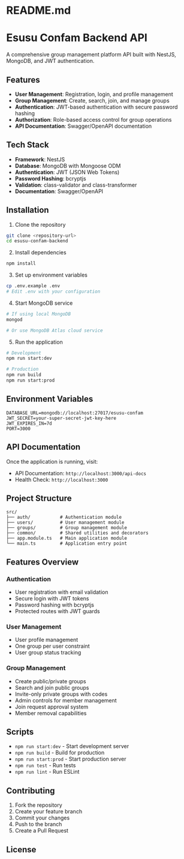 
# README.md
# Esusu Confam Backend API

A comprehensive group management platform API built with NestJS, MongoDB, and JWT authentication.

## Features

- **User Management**: Registration, login, and profile management
- **Group Management**: Create, search, join, and manage groups
- **Authentication**: JWT-based authentication with secure password hashing
- **Authorization**: Role-based access control for group operations
- **API Documentation**: Swagger/OpenAPI documentation

## Tech Stack

- **Framework**: NestJS
- **Database**: MongoDB with Mongoose ODM
- **Authentication**: JWT (JSON Web Tokens)
- **Password Hashing**: bcryptjs
- **Validation**: class-validator and class-transformer
- **Documentation**: Swagger/OpenAPI

## Installation

1. Clone the repository
```bash
git clone <repository-url>
cd esusu-confam-backend
```

2. Install dependencies
```bash
npm install
```

3. Set up environment variables
```bash
cp .env.example .env
# Edit .env with your configuration
```

4. Start MongoDB service
```bash
# If using local MongoDB
mongod

# Or use MongoDB Atlas cloud service
```

5. Run the application
```bash
# Development
npm run start:dev

# Production
npm run build
npm run start:prod
```

## Environment Variables

```env
DATABASE_URL=mongodb://localhost:27017/esusu-confam
JWT_SECRET=your-super-secret-jwt-key-here
JWT_EXPIRES_IN=7d
PORT=3000
```

## API Documentation

Once the application is running, visit:
- API Documentation: `http://localhost:3000/api-docs`
- Health Check: `http://localhost:3000`

## Project Structure

```
src/
├── auth/           # Authentication module
├── users/          # User management module
├── groups/         # Group management module
├── common/         # Shared utilities and decorators
├── app.module.ts   # Main application module
└── main.ts         # Application entry point
```

## Features Overview

### Authentication
- User registration with email validation
- Secure login with JWT tokens
- Password hashing with bcryptjs
- Protected routes with JWT guards

### User Management
- User profile management
- One group per user constraint
- User group status tracking

### Group Management
- Create public/private groups
- Search and join public groups
- Invite-only private groups with codes
- Admin controls for member management
- Join request approval system
- Member removal capabilities

## Scripts

- `npm run start:dev` - Start development server
- `npm run build` - Build for production
- `npm run start:prod` - Start production server
- `npm run test` - Run tests
- `npm run lint` - Run ESLint

## Contributing

1. Fork the repository
2. Create your feature branch
3. Commit your changes
4. Push to the branch
5. Create a Pull Request

## License